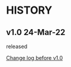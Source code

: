 # HISTORY

## v1.0 24-Mar-22

released

[Change log before v1.0](https://github.com/tylim88/Firelord/blob/main/CHANGELOG.md)
